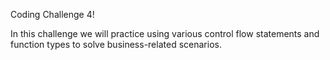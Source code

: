 Coding Challenge 4! 
 
 In this challenge we will practice using various control flow statements and function types to solve business-related scenarios.